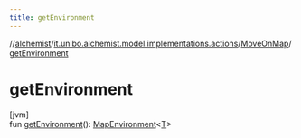 ```yaml
---
title: getEnvironment
---
```

//[alchemist](../../../index.html)/[it.unibo.alchemist.model.implementations.actions](../index.html)/[MoveOnMap](index.html)/[getEnvironment](get-environment.html)



# getEnvironment



[jvm]\
fun [getEnvironment](get-environment.html)(): [MapEnvironment](../../it.unibo.alchemist.model.interfaces/-map-environment/index.html)<[T](../../it.unibo.alchemist.model.implementations.linkingrules/-link-nodes-within-routing-range/index.html)>




